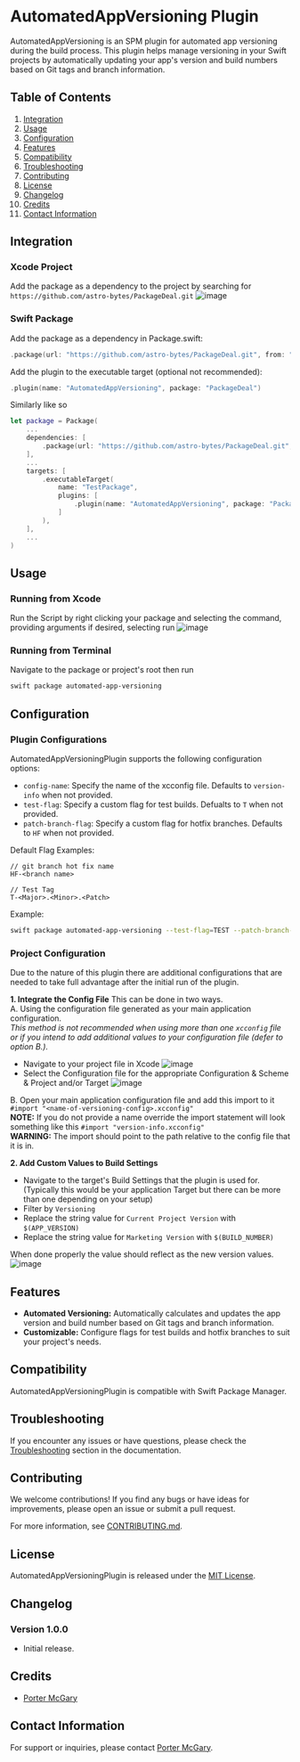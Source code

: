 # AutomatedAppVersioning Plugin

AutomatedAppVersioning is an SPM plugin for automated app versioning during the build process. This plugin helps manage versioning in your Swift projects by automatically updating your app's version and build numbers based on Git tags and branch information.

## Table of Contents

1. [Integration](#integration)
2. [Usage](#usage)
3. [Configuration](#configuration)
4. [Features](#features)
5. [Compatibility](#compatibility)
6. [Troubleshooting](#troubleshooting)
7. [Contributing](#contributing)
8. [License](#license)
9. [Changelog](#changelog)
10. [Credits](#credits)
11. [Contact Information](#contact-information)

## Integration
### Xcode Project
Add the package as a dependency to the project by searching for `https://github.com/astro-bytes/PackageDeal.git`
![image](https://github.com/astro-bytes/PackageDeal/assets/56183563/6d69aa2b-6761-4a42-bb34-324b3dee10a8)

### Swift Package
Add the package as a dependency in Package.swift:
```swift
.package(url: "https://github.com/astro-bytes/PackageDeal.git", from: "1.0.0")
```

Add the plugin to the executable target (optional not recommended):
```swift
.plugin(name: "AutomatedAppVersioning", package: "PackageDeal")
```

Similarly like so
```swift
let package = Package(
    ...
    dependencies: [
        .package(url: "https://github.com/astro-bytes/PackageDeal.git", from: "1.0.0")
    ],
    ...
    targets: [
        .executableTarget(
            name: "TestPackage",
            plugins: [
                .plugin(name: "AutomatedAppVersioning", package: "PackageDeal") // Optional & Not recommended
            ]
        ),
    ],
    ...
)
```

## Usage
### Running from Xcode
Run the Script by right clicking your package and selecting the command, providing arguments if desired, selecting run
![image](https://github.com/astro-bytes/PackageDeal/assets/56183563/de737fb5-be39-4c7d-86bb-f3853e073724)

### Running from Terminal
Navigate to the package or project's root then run
```bash
swift package automated-app-versioning
```

## Configuration
### Plugin Configurations
AutomatedAppVersioningPlugin supports the following configuration options:

- `config-name`: Specify the name of the xcconfig file. Defaults to `version-info` when not provided.
- `test-flag`: Specify a custom flag for test builds. Defualts to `T` when not provided.
- `patch-branch-flag`: Specify a custom flag for hotfix branches. Defaults to `HF` when not provided.

Default Flag Examples:
```
// git branch hot fix name
HF-<branch name>

// Test Tag
T-<Major>.<Minor>.<Patch>
```

Example:
```bash
swift package automated-app-versioning --test-flag=TEST --patch-branch-flag=HOTFIX --config-name=AppConfig
```

### Project Configuration
Due to the nature of this plugin there are additional configurations that are needed to take full advantage after the initial run of the plugin.

**1. Integrate the Config File**
This can be done in two ways.  
  A. Using the configuration file generated as your main application configuration.  
     *This method is not recommended when using more than one `xcconfig` file or if you intend to add additional values to your configuration file (defer to option B.).*  
     
  - Navigate to your project file in Xcode
    ![image](https://github.com/astro-bytes/PackageDeal/assets/56183563/78a4a63e-687c-42fc-afa4-657a8b9fd5ff)
  - Select the Configuration file for the appropriate Configuration & Scheme & Project and/or Target
    ![image](https://github.com/astro-bytes/PackageDeal/assets/56183563/93af3d98-2be3-4aca-8ec9-ccca5e08d0c8)

  B. Open your main application configuration file and add this import to it `#import "<name-of-versioning-config>.xcconfig"`  
     **NOTE:** If you do not provide a name override the import statement will look something like this `#import "version-info.xcconfig"`  
     **WARNING:** The import should point to the path relative to the config file that it is in.

**2. Add Custom Values to Build Settings**
  - Navigate to the target's Build Settings that the plugin is used for. (Typically this would be your application Target but there can be more than one depending on your setup)
  - Filter by `Versioning`
  - Replace the string value for `Current Project Version` with `$(APP_VERSION)`
  - Replace the string value for `Marketing Version` with `$(BUILD_NUMBER)`

When done properly the value should reflect as the new version values.
![image](https://github.com/astro-bytes/PackageDeal/assets/56183563/5996de70-3090-4ed3-ad6f-150efebf0085)


## Features

- **Automated Versioning:** Automatically calculates and updates the app version and build number based on Git tags and branch information.
- **Customizable:** Configure flags for test builds and hotfix branches to suit your project's needs.

## Compatibility

AutomatedAppVersioningPlugin is compatible with Swift Package Manager.

## Troubleshooting

If you encounter any issues or have questions, please check the [Troubleshooting](#troubleshooting) section in the documentation.

## Contributing

We welcome contributions! If you find any bugs or have ideas for improvements, please open an issue or submit a pull request.

For more information, see [CONTRIBUTING.md](CONTRIBUTING.md).

## License

AutomatedAppVersioningPlugin is released under the [MIT License](LICENSE).

## Changelog

### Version 1.0.0

- Initial release.

## Credits

- [Porter McGary](https://github.com/portermcgary)

## Contact Information

For support or inquiries, please contact [Porter McGary](https://github.com/portermcgary).

